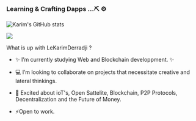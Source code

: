 ### Learning & Crafting Dapps ...⛏️ ⚙️

![Karim's GitHub stats](https://github-readme-stats.vercel.app/api?username=LeKarimDerradji&show_icons=true&theme=chartreuse-dark)

<a href="https://github.com/LeKarimDerradji">
  <img align="center" src="https://github-readme-stats.vercel.app/api/top-langs/?username=evilsocket&layout=compact&theme=chartreuse-dark&langs_count=8" />
</a>


What is up with LeKarimDerradji ? 

- :sparkles: I’m currently studying Web and Blockchain developpment. :sparkles:

-  :computer: I’m looking to collaborate on projects that necessitate creative and lateral thinkings.

- 💬 Excited about ioT's, Open Sattelite, Blockchain, P2P Protocols, Decentralization and the Future of Money. 

- ⚡Open to work. 

